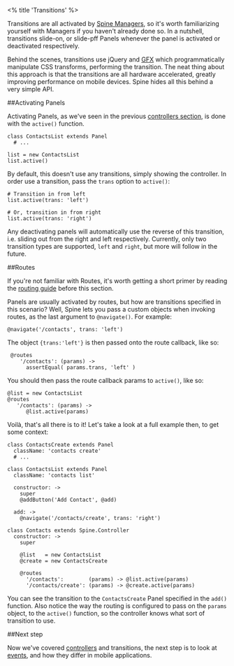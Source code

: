 <% title 'Transitions' %>

Transitions are all activated by [Spine Managers](<%= docs_path("manager") %>), so it's worth familiarizing yourself with Managers if you haven't already done so. In a nutshell, transitions slide-on, or slide-pff Panels whenever the panel is activated or deactivated respectively. 

Behind the scenes, transitions use jQuery and [GFX](http://maccman.github.com/gfx) which programmatically manipulate CSS transforms, performing the transition. The neat thing about this approach is that the transitions are all hardware accelerated, greatly improving performance on mobile devices. Spine hides all this behind a very simple API.

##Activating Panels

Activating Panels, as we've seen in the previous [controllers section](<%= mobile_path("controllers") %>), is done with the `active()` function.

    class ContactsList extends Panel
      # ...
      
    list = new ContactsList
    list.active()
    
By default, this doesn't use any transitions, simply showing the controller. In order use a transition, pass the `trans` option to `active()`:
    
    # Transition in from left
    list.active(trans: 'left')
    
    # Or, transition in from right
    list.active(trans: 'right')
    
Any deactivating panels will automatically use the reverse of this transition, i.e. sliding out from the right and left respectively. Currently, only two transition types are supported, `left` and `right`, but more will follow in the future.

##Routes

If you're not familiar with Routes, it's worth getting a short primer by reading the [routing guide](<%= docs_path("routing") %>) before this section.

Panels are usually activated by routes, but how are transitions specified in this scenario? Well, Spine lets you pass a custom objects when invoking routes, as the last argument to `@navigate()`. For example:

    @navigate('/contacts', trans: 'left')
    
The object `{trans:'left'}` is then passed onto the route callback, like so:

     @routes
        '/contacts': (params) -> 
          assertEqual( params.trans, 'left' )
          
You should then pass the route callback params to `active()`, like so:

    @list = new ContactsList
    @routes
       '/contacts': (params) -> 
          @list.active(params)
          
Voilà, that's all there is to it! Let's take a look at a full example then, to get some context:   

    class ContactsCreate extends Panel
      className: 'contacts create'
      # ...

    class ContactsList extends Panel
      className: 'contacts list'

      constructor: ->
        super
        @addButton('Add Contact', @add)

      add: ->
        @navigate('/contacts/create', trans: 'right')
    
    class Contacts extends Spine.Controller
      constructor: -> 
        super

        @list   = new ContactsList
        @create = new ContactsCreate

        @routes
          '/contacts':        (params) -> @list.active(params)
          '/contacts/create': (params) -> @create.active(params)

You can see the transition to the `ContactsCreate` Panel specified in the `add()` function. Also notice the way the routing is configured to pass on the `params` object, to the `active()` function, so the controller knows what sort of transition to use. 

##Next step

Now we've covered [controllers](<%= mobile_path("controllers") %>) and transitions, the next step is to look at [events](<%= mobile_path("events") %>), and how they differ in mobile applications. 